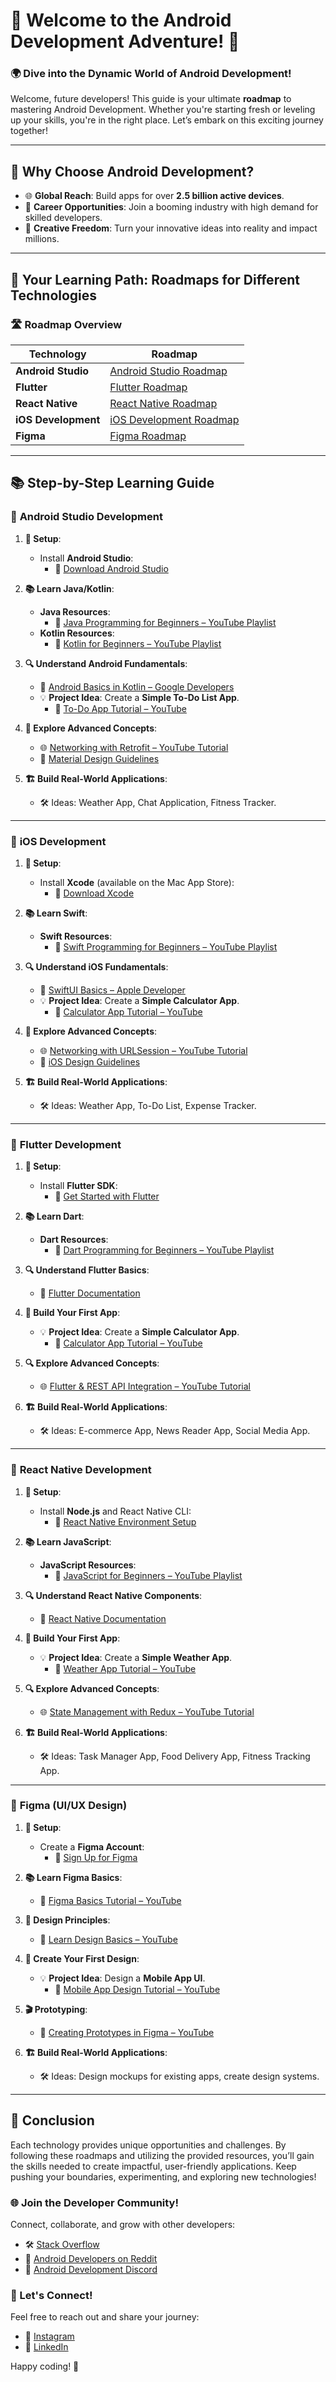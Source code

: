 # 📱 Welcome to the **Android Development Adventure!** 🚀

### 🌍 Dive into the **Dynamic World of Android Development**!

Welcome, future developers! This guide is your ultimate **roadmap** to mastering Android Development. Whether you're starting fresh or leveling up your skills, you're in the right place. Let’s embark on this exciting journey together! 

---

## 🌟 Why Choose Android Development?

- 🌐 **Global Reach**: Build apps for over **2.5 billion active devices**.
- 💼 **Career Opportunities**: Join a booming industry with high demand for skilled developers.
- 🎨 **Creative Freedom**: Turn your innovative ideas into reality and impact millions.

---

## 📅 Your Learning Path: Roadmaps for Different Technologies

### 🛣️ Roadmap Overview

| **Technology**       | **Roadmap**                                     |
|----------------------|-------------------------------------------------|
| **Android Studio**   | [Android Studio Roadmap](Android-Studio-Roadmap.md) |
| **Flutter**          | [Flutter Roadmap](Flutter-Roadmap.md)           |
| **React Native**     | [React Native Roadmap](React-Native-Roadmap.md) |
| **iOS Development**  | [iOS Development Roadmap](iOS-Development-Roadmap.md) |
| **Figma**            | [Figma Roadmap](Figma-Roadmap.md)               |


---

## 📚 Step-by-Step Learning Guide

### 🔰 **Android Studio Development**

1. **🔧 Setup**:
   - Install **Android Studio**: 
     - 🔗 [Download Android Studio](https://developer.android.com/studio)

2. **📚 Learn Java/Kotlin**:
   - **Java Resources**:
     - 🎥 [Java Programming for Beginners – YouTube Playlist](https://www.youtube.com/playlist?list=PLc8cG7ffv2sYJAMU4-BsI9e0M8zZ_gN1w)
   - **Kotlin Resources**:
     - 🎥 [Kotlin for Beginners – YouTube Playlist](https://www.youtube.com/playlist?list=PLmGnR7wO1v04h4yDPO6D-08XXQFOgwEDN)

3. **🔍 Understand Android Fundamentals**:
   - 📘 [Android Basics in Kotlin – Google Developers](https://developer.android.com/courses/android-basics-kotlin/course)
   - 💡 **Project Idea**: Create a **Simple To-Do List App**. 
     - 🎥 [To-Do App Tutorial – YouTube](https://www.youtube.com/watch?v=4fX9s8D1c68)

4. **🚀 Explore Advanced Concepts**:
   - 🌐 [Networking with Retrofit – YouTube Tutorial](https://www.youtube.com/watch?v=50l0UQpMZmk)
   - 🌈 [Material Design Guidelines](https://material.io/design)

5. **🏗️ Build Real-World Applications**:
   - 🛠️ Ideas: Weather App, Chat Application, Fitness Tracker.

---
### 🔰 **iOS Development**

1. **🔧 Setup**:
   - Install **Xcode** (available on the Mac App Store):
     - 🔗 [Download Xcode](https://developer.apple.com/xcode/)

2. **📚 Learn Swift**:
   - **Swift Resources**:
     - 🎥 [Swift Programming for Beginners – YouTube Playlist](https://www.youtube.com/playlist?list=PLrMv2ZojBbd3xtLRdTHDeXsZc4TZ8GR9H)

3. **🔍 Understand iOS Fundamentals**:
   - 📘 [SwiftUI Basics – Apple Developer](https://developer.apple.com/documentation/swiftui)
   - 💡 **Project Idea**: Create a **Simple Calculator App**.
     - 🎥 [Calculator App Tutorial – YouTube](https://www.youtube.com/watch?v=GRXKtEwFMxc)

4. **🚀 Explore Advanced Concepts**:
   - 🌐 [Networking with URLSession – YouTube Tutorial](https://www.youtube.com/watch?v=wktj-UWp0FE)
   - 🎨 [iOS Design Guidelines](https://developer.apple.com/design/human-interface-guidelines/)

5. **🏗️ Build Real-World Applications**:
   - 🛠️ Ideas: Weather App, To-Do List, Expense Tracker.

---

### 🦋 **Flutter Development**

1. **🔧 Setup**:
   - Install **Flutter SDK**: 
     - 🔗 [Get Started with Flutter](https://flutter.dev/docs/get-started/install)

2. **📚 Learn Dart**:
   - **Dart Resources**:
     - 🎥 [Dart Programming for Beginners – YouTube Playlist](https://www.youtube.com/playlist?list=PLdMdQTLw0vD2QU9Jf5QToZzLPJh_rhS_f)

3. **🔍 Understand Flutter Basics**:
   - 📘 [Flutter Documentation](https://flutter.dev/docs)

4. **🚀 Build Your First App**:
   - 💡 **Project Idea**: Create a **Simple Calculator App**.
     - 🎥 [Calculator App Tutorial – YouTube](https://www.youtube.com/watch?v=wL63Wz4a8c4)

5. **🔍 Explore Advanced Concepts**:
   - 🌐 [Flutter & REST API Integration – YouTube Tutorial](https://www.youtube.com/watch?v=Hf4MJH0jDb4)

6. **🏗️ Build Real-World Applications**:
   - 🛠️ Ideas: E-commerce App, News Reader App, Social Media App.

---

### 📱 **React Native Development**

1. **🔧 Setup**:
   - Install **Node.js** and React Native CLI: 
     - 🔗 [React Native Environment Setup](https://reactnative.dev/docs/environment-setup)

2. **📚 Learn JavaScript**:
   - **JavaScript Resources**:
     - 🎥 [JavaScript for Beginners – YouTube Playlist](https://www.youtube.com/playlist?list=PLgCYzUzKcSRkYqfhKXnTuYhtg-6v0VxG4)

3. **🔍 Understand React Native Components**:
   - 📘 [React Native Documentation](https://reactnative.dev/docs/getting-started)

4. **🚀 Build Your First App**:
   - 💡 **Project Idea**: Create a **Simple Weather App**.
     - 🎥 [Weather App Tutorial – YouTube](https://www.youtube.com/watch?v=4W1oI6FZB60)

5. **🔍 Explore Advanced Concepts**:
   - 🌐 [State Management with Redux – YouTube Tutorial](https://www.youtube.com/watch?v=9cKNh3NgQ0I)

6. **🏗️ Build Real-World Applications**:
   - 🛠️ Ideas: Task Manager App, Food Delivery App, Fitness Tracking App.

---

### 🎨 **Figma (UI/UX Design)**

1. **🔧 Setup**:
   - Create a **Figma Account**: 
     - 🔗 [Sign Up for Figma](https://www.figma.com/)

2. **📚 Learn Figma Basics**:
   - 🎨 [Figma Basics Tutorial – YouTube](https://www.youtube.com/watch?v=O0M9A9mF_Y8)

3. **🎨 Design Principles**:
   - 📖 [Learn Design Basics – YouTube](https://www.youtube.com/watch?v=6e58V20v8hA)

4. **🚀 Create Your First Design**:
   - 💡 **Project Idea**: Design a **Mobile App UI**.
     - 🎥 [Mobile App Design Tutorial – YouTube](https://www.youtube.com/watch?v=pqYUP1cJ7g4)

5. **🎬 Prototyping**:
   - 🎥 [Creating Prototypes in Figma – YouTube](https://www.youtube.com/watch?v=pLrfw7XDFX4)

6. **🏗️ Build Real-World Applications**:
   - 🛠️ Ideas: Design mockups for existing apps, create design systems.

---

## 🎉 Conclusion

Each technology provides unique opportunities and challenges. By following these roadmaps and utilizing the provided resources, you’ll gain the skills needed to create impactful, user-friendly applications. Keep pushing your boundaries, experimenting, and exploring new technologies!

### 🌐 Join the Developer Community!
Connect, collaborate, and grow with other developers:
- 🛠️ [Stack Overflow](https://stackoverflow.com/questions/tagged/android)
- 📱 [Android Developers on Reddit](https://www.reddit.com/r/androiddev/)
- 💬 [Android Development Discord](https://discord.gg/androiddev)

### 💬 Let's Connect!
Feel free to reach out and share your journey:
- 📸 [Instagram](https://www.instagram.com/beast.pj)
- 🔗 [LinkedIn](https://www.linkedin.com/in/yourusername)

Happy coding! 🎉
